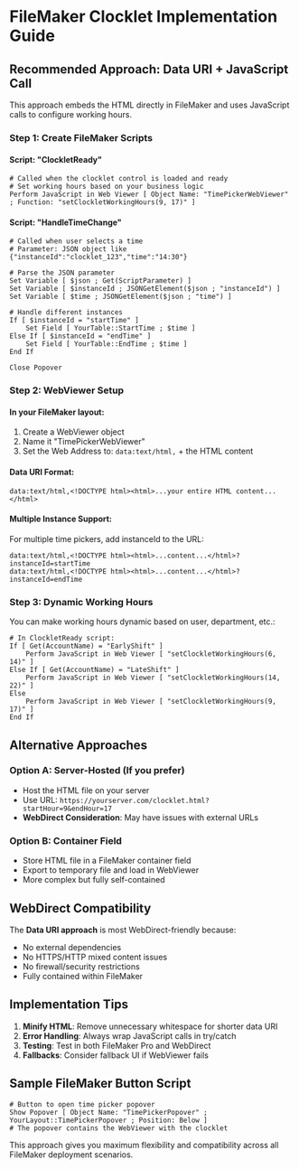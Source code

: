 # FileMaker Clocklet Implementation Guide

## Recommended Approach: Data URI + JavaScript Call

This approach embeds the HTML directly in FileMaker and uses JavaScript calls to configure working hours.

### Step 1: Create FileMaker Scripts

#### Script: "ClockletReady"
```
# Called when the clocklet control is loaded and ready
# Set working hours based on your business logic
Perform JavaScript in Web Viewer [ Object Name: "TimePickerWebViewer" ; Function: "setClockletWorkingHours(9, 17)" ]
```

#### Script: "HandleTimeChange" 
```
# Called when user selects a time
# Parameter: JSON object like {"instanceId":"clocklet_123","time":"14:30"}

# Parse the JSON parameter
Set Variable [ $json ; Get(ScriptParameter) ]
Set Variable [ $instanceId ; JSONGetElement($json ; "instanceId") ]
Set Variable [ $time ; JSONGetElement($json ; "time") ]

# Handle different instances
If [ $instanceId = "startTime" ]
    Set Field [ YourTable::StartTime ; $time ]
Else If [ $instanceId = "endTime" ]  
    Set Field [ YourTable::EndTime ; $time ]
End If

Close Popover
```

### Step 2: WebViewer Setup

#### In your FileMaker layout:
1. Create a WebViewer object
2. Name it "TimePickerWebViewer"
3. Set the Web Address to: `data:text/html,` + the HTML content

#### Data URI Format:
```
data:text/html,<!DOCTYPE html><html>...your entire HTML content...</html>
```

#### Multiple Instance Support:
For multiple time pickers, add instanceId to the URL:
```
data:text/html,<!DOCTYPE html><html>...content...</html>?instanceId=startTime
data:text/html,<!DOCTYPE html><html>...content...</html>?instanceId=endTime
```

### Step 3: Dynamic Working Hours

You can make working hours dynamic based on user, department, etc.:

```
# In ClockletReady script:
If [ Get(AccountName) = "EarlyShift" ]
    Perform JavaScript in Web Viewer [ "setClockletWorkingHours(6, 14)" ]
Else If [ Get(AccountName) = "LateShift" ]  
    Perform JavaScript in Web Viewer [ "setClockletWorkingHours(14, 22)" ]
Else
    Perform JavaScript in Web Viewer [ "setClockletWorkingHours(9, 17)" ]
End If
```

## Alternative Approaches

### Option A: Server-Hosted (If you prefer)
- Host the HTML file on your server
- Use URL: `https://yourserver.com/clocklet.html?startHour=9&endHour=17`
- **WebDirect Consideration**: May have issues with external URLs

### Option B: Container Field
- Store HTML file in a FileMaker container field
- Export to temporary file and load in WebViewer
- More complex but fully self-contained

## WebDirect Compatibility

The **Data URI approach** is most WebDirect-friendly because:
- No external dependencies
- No HTTPS/HTTP mixed content issues
- No firewall/security restrictions
- Fully contained within FileMaker

## Implementation Tips

1. **Minify HTML**: Remove unnecessary whitespace for shorter data URI
2. **Error Handling**: Always wrap JavaScript calls in try/catch
3. **Testing**: Test in both FileMaker Pro and WebDirect
4. **Fallbacks**: Consider fallback UI if WebViewer fails

## Sample FileMaker Button Script
```
# Button to open time picker popover
Show Popover [ Object Name: "TimePickerPopover" ; YourLayout::TimePickerPopover ; Position: Below ]
# The popover contains the WebViewer with the clocklet
```

This approach gives you maximum flexibility and compatibility across all FileMaker deployment scenarios.
